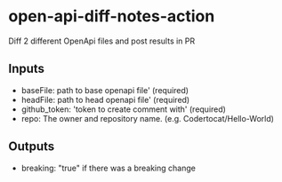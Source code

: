 # open-api-diff-notes-action

  Diff 2 different OpenApi files and post results in PR

## Inputs
- baseFile: path to base openapi file' (required)
- headFile: path to head openapi file' (required)
- github_token: 'token to create comment with' (required)
- repo: The owner and repository name. (e.g. Codertocat/Hello-World)

## Outputs

- breaking: "true" if there was a breaking change
